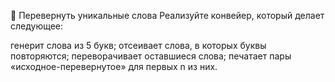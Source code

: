 🤔 Перевернуть уникальные слова
Реализуйте конвейер, который делает следующее:

генерит слова из 5 букв;
отсеивает слова, в которых буквы повторяются;
переворачивает оставшиеся слова;
печатает пары «исходное-перевернутое» для первых n из них.